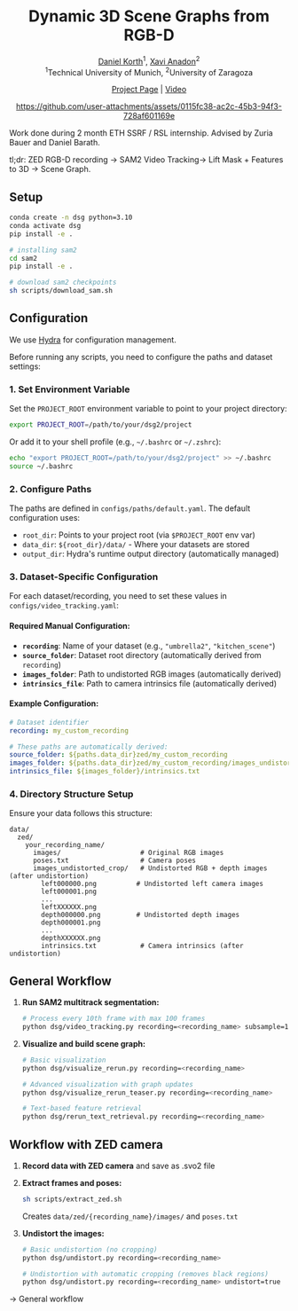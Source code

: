 <div align="center">

# Dynamic 3D Scene Graphs from RGB-D
[Daniel Korth](https://danielkorth.io/)<sup>1</sup>, [Xavi Anadon](https://x.com/XaviXva)<sup>2</sup> <br>
<sup>1</sup>Technical University of Munich, <sup>2</sup>University of Zaragoza

[Project Page](https://danielkorth.github.io/dynamic-scene-graphs/) | [Video](https://youtu.be/tMiMO2Wnj8Q)

https://github.com/user-attachments/assets/0115fc38-ac2c-45b3-94f3-728af601169e

</div>

Work done during 2 month ETH SSRF / RSL internship. Advised by Zuria Bauer and Daniel Barath.

tl;dr: ZED RGB-D recording -> SAM2 Video Tracking-> Lift Mask + Features to 3D -> Scene Graph.

## Setup

```bash
conda create -n dsg python=3.10
conda activate dsg
pip install -e .

# installing sam2
cd sam2
pip install -e .

# download sam2 checkpoints
sh scripts/download_sam.sh
```

## Configuration

We use [Hydra](https://hydra.cc/) for configuration management.

Before running any scripts, you need to configure the paths and dataset settings:

### 1. Set Environment Variable

Set the `PROJECT_ROOT` environment variable to point to your project directory:
```bash
export PROJECT_ROOT=/path/to/your/dsg2/project
```

Or add it to your shell profile (e.g., `~/.bashrc` or `~/.zshrc`):
```bash
echo "export PROJECT_ROOT=/path/to/your/dsg2/project" >> ~/.bashrc
source ~/.bashrc
```

### 2. Configure Paths

The paths are defined in `configs/paths/default.yaml`. The default configuration uses:
- `root_dir`: Points to your project root (via `$PROJECT_ROOT` env var)
- `data_dir`: `${root_dir}/data/` - Where your datasets are stored
- `output_dir`: Hydra's runtime output directory (automatically managed)

### 3. Dataset-Specific Configuration

For each dataset/recording, you need to set these values in `configs/video_tracking.yaml`:

#### **Required Manual Configuration:**
- **`recording`**: Name of your dataset (e.g., `"umbrella2"`, `"kitchen_scene"`)
- **`source_folder`**: Dataset root directory (automatically derived from `recording`)
- **`images_folder`**: Path to undistorted RGB images (automatically derived)
- **`intrinsics_file`**: Path to camera intrinsics file (automatically derived)

#### **Example Configuration:**
```yaml
# Dataset identifier
recording: my_custom_recording

# These paths are automatically derived:
source_folder: ${paths.data_dir}zed/my_custom_recording
images_folder: ${paths.data_dir}zed/my_custom_recording/images_undistorted_crop
intrinsics_file: ${images_folder}/intrinsics.txt
```

### 4. Directory Structure Setup

Ensure your data follows this structure:
```
data/
  zed/
    your_recording_name/
      images/                    # Original RGB images
      poses.txt                  # Camera poses
      images_undistorted_crop/   # Undistorted RGB + depth images (after undistortion)
        left000000.png          # Undistorted left camera images
        left000001.png
        ...
        leftXXXXXX.png
        depth000000.png         # Undistorted depth images
        depth000001.png
        ...
        depthXXXXXX.png
        intrinsics.txt           # Camera intrinsics (after undistortion)
```

## General Workflow

1. **Run SAM2 multitrack segmentation:**
   ```bash
   # Process every 10th frame with max 100 frames
   python dsg/video_tracking.py recording=<recording_name> subsample=10 max_frames=100
   ```

2. **Visualize and build scene graph:**
   ```bash
   # Basic visualization
   python dsg/visualize_rerun.py recording=<recording_name>

   # Advanced visualization with graph updates
   python dsg/visualize_rerun_teaser.py recording=<recording_name>

   # Text-based feature retrieval
   python dsg/rerun_text_retrieval.py recording=<recording_name>
   ``` 
## Workflow with ZED camera

1. **Record data with ZED camera** and save as .svo2 file

2. **Extract frames and poses:**
   ```bash
   sh scripts/extract_zed.sh
   ```
   Creates `data/zed/{recording_name}/images/` and `poses.txt`

3. **Undistort the images:**
   ```bash
   # Basic undistortion (no cropping)
   python dsg/undistort.py recording=<recording_name>

   # Undistortion with automatic cropping (removes black regions)
   python dsg/undistort.py recording=<recording_name> undistort=true
   ```

-> General workflow
